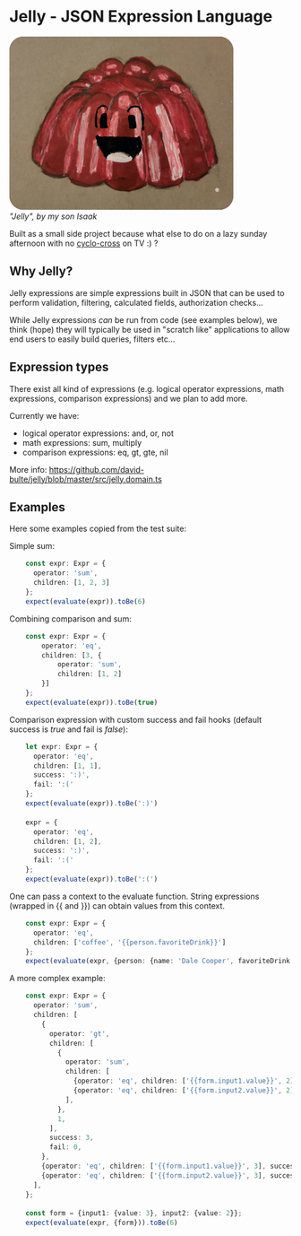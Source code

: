 # Jelly - JSON Expression Language

!["Jelly"](/assets/images/jelly-rounded.png)  
*"Jelly", by my son Isaak*

Built as a small side project because what else to do on a lazy 
sunday afternoon with no [cyclo-cross](https://en.wikipedia.org/wiki/Cyclo-cross) on TV :) ?

## Why Jelly? 

Jelly expressions are simple expressions built in JSON
that can be used to perform validation, filtering, 
calculated fields, authorization checks...

While Jelly expressions _can_ be run from code (see examples 
below), we think (hope) they will typically be used in 
"scratch like" applications to allow end users to easily 
build queries, filters etc...

## Expression types

There exist all kind of expressions (e.g. logical operator expressions, 
math expressions, comparison expressions) and we plan to add more.

Currently we have:

- logical operator expressions: and, or, not
- math expressions: sum, multiply
- comparison expressions: eq, gt, gte, nil

More info: https://github.com/david-bulte/jelly/blob/master/src/jelly.domain.ts

## Examples

Here some examples copied from the test suite:

Simple sum:
```typescript
    const expr: Expr = {
      operator: 'sum',
      children: [1, 2, 3]
    };
    expect(evaluate(expr)).toBe(6)
```

Combining comparison and sum:

```typescript
    const expr: Expr = {
        operator: 'eq',
        children: [3, {
            operator: 'sum',
            children: [1, 2]
        }]
    };
    expect(evaluate(expr)).toBe(true)
```

Comparison expression with custom success and fail hooks 
(default success is _true_ and fail is _false_):

```typescript
    let expr: Expr = {
      operator: 'eq',
      children: [1, 1],
      success: ':)',
      fail: ':('
    };
    expect(evaluate(expr)).toBe(':)')
    
    expr = {
      operator: 'eq',
      children: [1, 2],
      success: ':)',
      fail: ':('
    };
    expect(evaluate(expr)).toBe(':(')
```

One can pass a context to the evaluate function. String expressions
(wrapped in {{ and }}) can obtain values from this context.

```typescript
    const expr: Expr = {
      operator: 'eq',
      children: ['coffee', '{{person.favoriteDrink}}']
    };
    expect(evaluate(expr, {person: {name: 'Dale Cooper', favoriteDrink: 'coffee'}})).toBe(true)
```

A more complex example:

```typescript
    const expr: Expr = {
      operator: 'sum',
      children: [
        {
          operator: 'gt',
          children: [
            {
              operator: 'sum',
              children: [
                {operator: 'eq', children: ['{{form.input1.value}}', 2], success: 1, fail: 0},
                {operator: 'eq', children: ['{{form.input2.value}}', 2], success: 1, fail: 0},
              ],
            },
            1,
          ],
          success: 3,
          fail: 0,
        },
        {operator: 'eq', children: ['{{form.input1.value}}', 3], success: 6, fail: 0},
        {operator: 'eq', children: ['{{form.input2.value}}', 3], success: 2, fail: 0},
      ],
    };
    
    const form = {input1: {value: 3}, input2: {value: 2}};
    expect(evaluate(expr, {form})).toBe(6)
```
